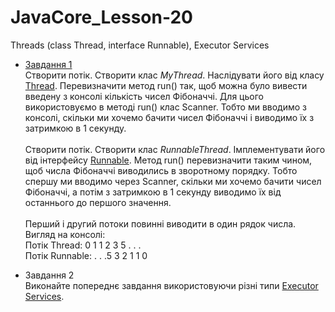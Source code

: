 # JavaCore_Lesson-20
Threads (class Thread, interface Runnable), Executor Services

* [Завдання 1](https://github.com/AlexeyDolgov/JavaCore_Lesson-20/tree/master/JavaCore_Lesson-20/src/ua/lviv/lgs/task20)<br>
Створити потік. Створити клас <i>MyThread</i>. Наслідувати його від класу [Thread](https://github.com/AlexeyDolgov/JavaCore_Lesson-20/blob/master/JavaCore_Lesson-20/src/ua/lviv/lgs/task20/MyThread.java).
Перевизначити метод run() так, щоб можна було вивести введену з консолі кількість чисел Фібоначчі. Для цього використовуємо в методі
run() клас Scanner. Тобто ми вводимо з консолі, скільки ми хочемо бачити чисел Фібоначчі і виводимо їх з затримкою в 1 секунду.<br><br>
Створити потік. Створити клас <i>RunnableThread</i>. Імплементувати його від інтерфейсу [Runnable](https://github.com/AlexeyDolgov/JavaCore_Lesson-20/blob/master/JavaCore_Lesson-20/src/ua/lviv/lgs/task20/RunnableThread.java).
Метод run() перевизначити таким чином, щоб числа Фібоначчі виводились в зворотному порядку. Тобто спершу ми вводимо через Scanner,
скільки ми хочемо бачити чисел Фібоначчі, а потім з затримкою в 1 секунду виводимо їх від останнього до першого значення.<br><br>
Перший і другий потоки повинні виводити в один рядок числа. Вигляд на консолі:<br>
Потік Thread: 0 1 1 2 3 5 . . .<br>
Потік Runnable: . . .5 3 2 1 1 0<br>

* Завдання 2<br>
Виконайте попереднє завдання використовуючи різні типи [Executor Services](https://github.com/AlexeyDolgov/JavaCore_Lesson-20/blob/master/JavaCore_Lesson-20/src/ua/lviv/lgs/task20/Main.java).
